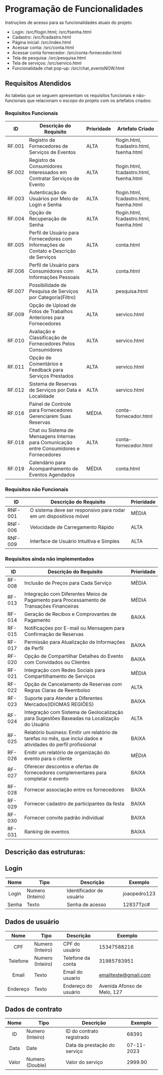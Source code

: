 # Programação de Funcionalidades

Instruções de acesso para as funcionalidades atuais do projeto

- Login: /src/flogin.html; /src/fsenha.html
- Cadastro: /src/fcadastro.html
- Página inicial: /src/index.html
- Acessar conta: /src/conta.html
- Acessar conta fornecedor: /src/conta-fornecedor.html
- Tela de pesquisa: /src/pesquisa.html
- Tela de serviços: /src/servico.html
- Funcionalidade chat pop-up: /src/chat_eventsNOW.html 


## Requisitos Atendidos

As tabelas que se seguem apresentam os requisitos funcionais e não-funcionais que relacionam o escopo do projeto com os artefatos criados:

### Requisitos Funcionais


|ID     | Descrição do Requisito  | Prioridade | Artefato Criado |
|-------|-----------------------------------------|----| ----|
|RF.001  | Registro de Fornecedores de Serviços de Eventos| ALTA | flogin.html, fcadastro.html, fsenha.html |
|RF.002  | Registro de Consumidores Interessados em Contratar Serviços de Evento | ALTA | flogin.html, fcadastro.html, fsenha.html |
|RF.003  | Autenticação de Usuários por Meio de Login e Senha | ALTA | flogin.html, fcadastro.html, fsenha.html |
|RF.004  | Opção de Recuperação de Senha | ALTA | flogin.html, fcadastro.html, fsenha.html |
|RF.005  | Perfil de Usuário para Fornecedores com Informações de Contato e Descrição de Serviços| ALTA | conta.html  |
|RF.006  | Perfil de Usuário para Consumidores com Informações Pessoais | ALTA | conta.html |
|RF.007  | Possibilidade de Pesquisa de Serviços por Categoria(Filtro)| ALTA | pesquisa.html |
|RF.009  | Opção de Upload de Fotos de Trabalhos Anteriores para Fornecedores | ALTA | servico.html  |
|RF.010  | Avaliação e Classificação de Fornecedores Pelos Consumidores| ALTA | servico.html  |
|RF.011  | Opção de Comentários e Feedback para Serviços Prestados| ALTA |servico.html  |
|RF.012  | Sistema de Reservas de Serviços por Data e Localidade| ALTA | servico.html  |
|RF.016  | Painel de Controle para Fornecedores Gerenciarem Suas Reservas| MÉDIA | conta-fornecedor.html  |
|RF.018  | Chat ou Sistema de Mensagens Internas para Comunicação entre Consumidores e Fornecedores| ALTA | conta-fornecedor.html |
|RF.019  | Calendário para Acompanhamento de Eventos Agendados| MÉDIA | conta.html  |


### Requisitos não Funcionais

|ID     | Descrição do Requisito  | Prioridade |
|-------|-------------------------|----|
|RNF-001  | O sistema deve ser responsivo para rodar em um dispositivos móvel| MÉDIA |  
|RNF-006  | Velocidade de Carregamento Rápido | ALTA |  
|RNF-009  | Interface de Usuário Intuitiva e Simples | ALTA | 


### Requisitos ainda não implementados 

|ID    | Descrição do Requisito  | Prioridade |
|------|-----------------------------------------|----|
|RF-008  | Inclusão de Preços para Cada Serviço| MÉDIA |
|RF-013  | Integração com Diferentes Meios de Pagamento para Processamento de Transações Financeiras| MÉDIA |
|RF-014  | Geração de Recibos e Comprovantes de Pagamento| BAIXA |
|RF-015  | Notificações por E-mail ou Mensagem para Confirmação de Reservas|
|RF-017  | Permissão para Atualização de Informações de Perfil| BAIXA |
|RF-020  | Opção de Compartilhar Detalhes do Evento com Convidados ou Clientes| BAIXA |
|RF-021  | Integração com Redes Sociais para Compartilhamento de Serviços| MÉDIA | 
|RF-022  | Opção de Cancelamento de Reservas com Regras Claras de Reembolso| ALTA |
|RF-023  | Suporte para Atender a Diferentes Mercados(IDIOMAS REGIÕES)| BAIXA |
|RF-024  | Integração com Sistema de Geolocalização para Sugestões Baseadas na Localização do Usuário| ALTA |
|RF-025  |Relatório business: Emitir um relatório de tarefas no mês, que inclui dados e atividades do perfil profissional | BAIXA |
|RF-026  |Emitir um relatório de organização do evento para o cliente | MÉDIA |
|RF-027  | Oferecer descontos e ofertas de fornecedores complementares para completar o evento| BAIXA |
|RF-028  |Fornecer associação entre os fornecedores| BAIXA |
|RF-029  | Fornecer cadastro de participantes da festa| BAIXA |
|RF-030  | Fornecer convite padrão individual| BAIXA|
|RF-031  | Ranking de eventos| BAIXA |


## Descrição das estruturas:

## Login
|  **Nome**      | **Tipo**          | **Descrição**                             | **Exemplo**                                    |
|:--------------:|-------------------|-------------------------------------------|------------------------------------------------|
| Login          | Numero (Inteiro)  | Identificador de usuário                  | joaopedro123                                   |
| Senha          | Texto             | Senha de acesso                           | 12837Tzc#                                      |

## Dados de usuário
|  **Nome**      | **Tipo**          | **Descrição**                             | **Exemplo**                                    |
|:--------------:|-------------------|-------------------------------------------|------------------------------------------------|
| CPF            | Numero (Inteiro)  | CPF do usuário                            | 15347588216                                    |
| Telefone       | Numero (Inteiro)  | Telefone da conta                         | 31985783951                                    |
| Email          | Texto             | Email do usuario                          | emailteste@gmail.com                           |
| Endereço       | Texto             | Endereço do usuário                       | Avenida Afonso de Melo, 127                    |

## Dados de contrato
|  **Nome**      | **Tipo**          | **Descrição**                             | **Exemplo**                                    |
|:--------------:|-------------------|-------------------------------------------|------------------------------------------------|
| ID             | Numero (Inteiro)  | ID do contrato registrado                 | 68391                                          |
| Data           | Date              | Data da prestação do serviço              | 07-11-2023                                     |
| Valor          | Numero (Double)   | Valor do serviço                          | 2999.90                                        |
